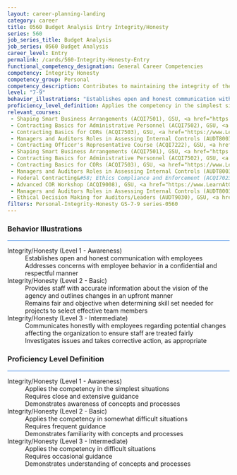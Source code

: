 ```yaml
---
layout: career-planning-landing
category: career
title: 0560 Budget Analysis Entry Integrity/Honesty
series: 560
job_series_title: Budget Analysis
job_series: 0560 Budget Analysis
career_level: Entry
permalink: /cards/560-Integrity-Honesty-Entry
functional_competency_designation: General Career Competencies
competency: Integrity Honesty
competency_group: Personal
competency_description: Contributes to maintaining the integrity of the organization; displays high standards of ethical conduct and understands the impact of violating these standards on an organization, self, and others; is trustworthy
level: "7-9"
behavior_illustrations: "Establishes open and honest communication with employees ? Addresses concerns with employee behavior in a confidential and respectful manner ? Provides staff with accurate information about the vision of the agency and outlines changes in an upfront manner ? Remains fair and objective when determining skill set needed for projects to select effective team members ? Communicates honestly with employees regarding potential changes affecting the organization to ensure staff are treated fairly ? Investigates issues and takes corrective action, as appropriate"
proficiency_level_definition: Applies the competency in the simplest situations ? Requires close and extensive guidance ? Demonstrates awareness of concepts and processes ? Applies the competency in somewhat difficult situations ? Requires frequent guidance ? Demonstrates familiarity with concepts and processes  ? Applies the competency in difficult situations ? Requires occasional guidance ? Demonstrates understanding of concepts and processes
relevant_courses: 
 - Shaping Smart Business Arrangements (ACQI7501), GSU, <a href="https://www.LearnAtGSUSA.com/ACQI7504">https://www.LearnAtGSUSA.com/ACQI7504</a>
 - Contracting Basics for Administrative Personnel (ACQI7502), GSU, <a href="https://www.LearnAtGSUSA.com/ACQI7505">https://www.LearnAtGSUSA.com/ACQI7505</a>
 - Contracting Basics for CORs (ACQI7503), GSU, <a href="https://www.LearnAtGSUSA.com/ACQI7506">https://www.LearnAtGSUSA.com/ACQI7506</a>
 - Managers and Auditors Roles in Assessing Internal Controls (AUDT8003), GSU, <a href="https://www.LearnAtGSUSA.com/AUDT8006">https://www.LearnAtGSUSA.com/AUDT8006</a>
 - Contracting Officer's Representative Course (ACQI7222), GSU, <a href="https://www.LearnAtGSUSA.com/ACQI7225">https://www.LearnAtGSUSA.com/ACQI7225</a>
 - Shaping Smart Business Arrangements (ACQI7501), GSU, <a href="https://www.LearnAtGSUSA.com/ACQI7508">https://www.LearnAtGSUSA.com/ACQI7508</a>
 - Contracting Basics for Administrative Personnel (ACQI7502), GSU, <a href="https://www.LearnAtGSUSA.com/ACQI7509">https://www.LearnAtGSUSA.com/ACQI7509</a>
 - Contracting Basics for CORs (ACQI7503), GSU, <a href="https://www.LearnAtGSUSA.com/ACQI7510">https://www.LearnAtGSUSA.com/ACQI7510</a>
 - Managers and Auditors Roles in Assessing Internal Controls (AUDT8003), GSU, <a href="https://www.LearnAtGSUSA.com/AUDT8010">https://www.LearnAtGSUSA.com/AUDT8010</a>
 - Federal Contracting&#58; Ethics Compliance and Enforcement (ACQI7023), GSU, <a href="https://www.LearnAtGSUSA.com/ACQI7026">https://www.LearnAtGSUSA.com/ACQI7026</a>
 - Advanced COR Workshop (ACQI9008), GSU, <a href="https://www.LearnAtGSUSA.com/ACQI9011">https://www.LearnAtGSUSA.com/ACQI9011</a>
 - Managers and Auditors Roles in Assessing Internal Controls (AUDT8003), GSU, <a href="https://www.LearnAtGSUSA.com/AUDT8014">https://www.LearnAtGSUSA.com/AUDT8014</a>
 - Ethical Decision Making for Auditors/Leaders (AUDT9030), GSU, <a href="https://www.LearnAtGSUSA.com/AUDT9033">https://www.LearnAtGSUSA.com/AUDT9033</a>
filters: Personal-Integrity-Honesty GS-7-9 series-0560
---
```


<div class="desktop:grid-col-6 margin-y-3">
  <div class="border-top-2 bg-white padding-3 shadow-5 height-full members-hover border-1px button-border border-top-blue radius-lg card-text-color">
    <h3>Behavior Illustrations</h3>
    <hr style="background-color: #1b74e0 !important;"/>
    <dl class="text-base card-content-color"><dt>Integrity/Honesty (Level 1 - Awareness)</dt><dd>Establishes open and honest communication with employees </dd><dd> Addresses concerns with employee behavior in a confidential and respectful manner</dd><dt>Integrity/Honesty (Level 2 - Basic)</dt><dd>Provides staff with accurate information about the vision of the agency and outlines changes in an upfront manner </dd><dd> Remains fair and objective when determining skill set needed for projects to select effective team members</dd><dt>Integrity/Honesty (Level 3 - Intermediate)</dt><dd>Communicates honestly with employees regarding potential changes affecting the organization to ensure staff are treated fairly </dd><dd> Investigates issues and takes corrective action, as appropriate</dd></dl>
  </div>
</div>
<div class="desktop:grid-col-6 margin-y-3">
  <div class="border-top-2 bg-white padding-3 shadow-5 height-full members-hover border-1px button-border border-top-blue radius-lg card-text-color">
    <h3>Proficiency Level Definition</h3>
     <hr style="background-color: #1b74e0 !important;"/>
    <dl class="text-base card-content-color"><dt>Integrity/Honesty (Level 1 - Awareness)</dt><dd>Applies the competency in the simplest situations </dd><dd> Requires close and extensive guidance </dd><dd> Demonstrates awareness of concepts and processes</dd><dt>Integrity/Honesty (Level 2 - Basic)</dt><dd>Applies the competency in somewhat difficult situations </dd><dd> Requires frequent guidance </dd><dd> Demonstrates familiarity with concepts and processes </dd><dt>Integrity/Honesty (Level 3 - Intermediate)</dt><dd>Applies the competency in difficult situations </dd><dd> Requires occasional guidance </dd><dd> Demonstrates understanding of concepts and processes</dd></dl>
  </div>
</div>